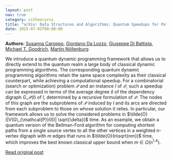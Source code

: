 ```yaml
---
layout: post
nav: true
category: cstheoryrss
title: "arXiv: Data Structures and Algorithms: Quantum Speedups for Polynomial-Time Dynamic Programming Algorithms"
date: 2025-07-02T00:00:00
---
```


**Authors:** [Susanna Caroppo](https://dblp.uni-trier.de/search?q=Susanna+Caroppo), [Giordano Da Lozzo](https://dblp.uni-trier.de/search?q=Giordano+Da+Lozzo), [Giuseppe Di Battista](https://dblp.uni-trier.de/search?q=Giuseppe+Di+Battista), [Michael T. Goodrich](https://dblp.uni-trier.de/search?q=Michael+T.+Goodrich), [Martin Nöllenburg](https://dblp.uni-trier.de/search?q=Martin+N%C3%B6llenburg)

We introduce a quantum dynamic programming framework that allows us to
directly extend to the quantum realm a large body of classical dynamic
programming algorithms. The corresponding quantum dynamic programming
algorithms retain the same space complexity as their classical counterpart,
while achieving a computational speedup. For a combinatorial (search or
optimization) problem $\mathcal P$ and an instance $I$ of $\mathcal P$, such a
speedup can be expressed in terms of the average degree $\delta$ of the
dependency digraph $G\_{\mathcal{P}}(I)$ of $I$, determined by a recursive
formulation of $\mathcal P$. The nodes of this graph are the subproblems of
$\mathcal P$ induced by $I$ and its arcs are directed from each subproblem to
those on whose solution it relies. In particular, our framework allows us to
solve the considered problems in $\tilde{O}(|V(G\_{\mathcal{P}}(I))|
\sqrt{\delta})$ time. As an example, we obtain a quantum version of the
Bellman-Ford algorithm for computing shortest paths from a single source vertex
to all the other vertices in a weighted $n$-vertex digraph with $m$ edges that
runs in $\tilde{O}(n\sqrt{nm})$ time, which improves the best known classical
upper bound when $m \in \Omega(n^{1.4})$.

[Read original post](http://arxiv.org/abs/2507.00823v1)

